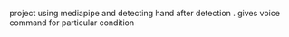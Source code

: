 project using mediapipe and detecting  hand after detection . gives voice command for particular condition 
